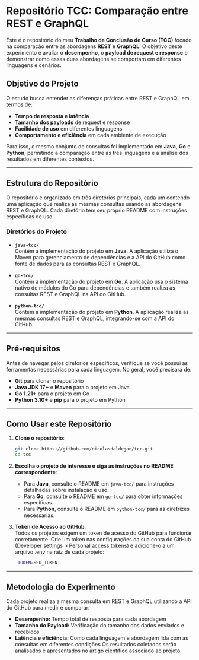 # Repositório TCC: Comparação entre REST e GraphQL  

Este é o repositório do meu **Trabalho de Conclusão de Curso (TCC)** focado na comparação entre as abordagens **REST** e **GraphQL**. O objetivo deste experimento é avaliar o **desempenho**, o **payload de request e response** e demonstrar como essas duas abordagens se comportam em diferentes linguagens e cenários. 

## Objetivo do Projeto  

O estudo busca entender as diferenças práticas entre REST e GraphQL em termos de:
- **Tempo de resposta e latência**  
- **Tamanho dos payloads** de request e response  
- **Facilidade de uso** em diferentes linguagens  
- **Comportamento e eficiência** em cada ambiente de execução  

Para isso, o mesmo conjunto de consultas foi implementado em **Java**, **Go** e **Python**, permitindo a comparação entre as três linguagens e a análise dos resultados em diferentes contextos.

---

## Estrutura do Repositório  

O repositório é organizado em três diretórios principais, cada um contendo uma aplicação que realiza as mesmas consultas usando as abordagens REST e GraphQL. Cada diretório tem seu próprio README com instruções específicas de uso.

### Diretórios do Projeto  

- **`java-tcc/`**  
  Contém a implementação do projeto em **Java**. A aplicação utiliza o Maven para gerenciamento de dependências e a API do GitHub como fonte de dados para as consultas REST e GraphQL.

- **`go-tcc/`**  
  Contém a implementação do projeto em **Go**. A aplicação usa o sistema nativo de módulos do Go para dependências e também realiza as consultas REST e GraphQL na API do GitHub.

- **`python-tcc/`**  
  Contém a implementação do projeto em **Python**. A aplicação realiza as mesmas consultas REST e GraphQL, integrando-se com a API do GitHub.

---

## Pré-requisitos  

Antes de navegar pelos diretórios específicos, verifique se você possui as ferramentas necessárias para cada linguagem. No geral, você precisará de:
- **Git** para clonar o repositório  
- **Java JDK 17+** e **Maven** para o projeto em Java  
- **Go 1.21+** para o projeto em Go  
- **Python 3.10+** e **pip** para o projeto em Python  

---

## Como Usar este Repositório  

1. **Clone o repositório**:  
   ```bash
   git clone https://github.com/nicolasdaldegan/tcc.git
   cd tcc
    ```  

2. **Escolha o projeto de interesse e siga as instruções no README correspondente**:  
   - Para **Java**, consulte o README em `java-tcc/` para instruções detalhadas sobre instalação e uso.  
   - Para **Go**, consulte o README em `go-tcc/` para obter informações específicas.  
   - Para **Python**, consulte o README em `python-tcc/` para as diretrizes necessárias.  

2. **Token de Acesso ao GitHub**:  
Todos os projetos exigem um token de acesso do GitHub para funcionar corretamente. Crie um token nas configurações da sua conta do GitHub (Developer settings > Personal access tokens) e adicione-o a um arquivo .env na raiz de cada projeto:

   ```bash
    TOKEN=SEU_TOKEN
    ```  

---

## Metodologia do Experimento

Cada projeto realiza a mesma consulta em REST e GraphQL utilizando a API do GitHub para medir e comparar:

- **Desempenho:** Tempo total de resposta para cada abordagem
- **Tamanho do Payload:** Verificação do tamanho dos dados enviados e recebidos
- **Latência e eficiência:** Como cada linguagem e abordagem lida com as consultas em diferentes condições
Os resultados coletados serão analisados e apresentados no artigo científico associado ao projeto.
